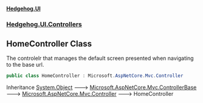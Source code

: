 #### [Hedgehog.UI](index.md 'index')
### [Hedgehog.UI.Controllers](Hedgehog_UI_Controllers.md 'Hedgehog.UI.Controllers')
## HomeController Class
The controlelr that manages the default screen presented when navigating to the base url.  
```csharp
public class HomeController : Microsoft.AspNetCore.Mvc.Controller
```

Inheritance [System.Object](https://docs.microsoft.com/en-us/dotnet/api/System.Object 'System.Object') &#129106; [Microsoft.AspNetCore.Mvc.ControllerBase](https://docs.microsoft.com/en-us/dotnet/api/Microsoft.AspNetCore.Mvc.ControllerBase 'Microsoft.AspNetCore.Mvc.ControllerBase') &#129106; [Microsoft.AspNetCore.Mvc.Controller](https://docs.microsoft.com/en-us/dotnet/api/Microsoft.AspNetCore.Mvc.Controller 'Microsoft.AspNetCore.Mvc.Controller') &#129106; HomeController  
